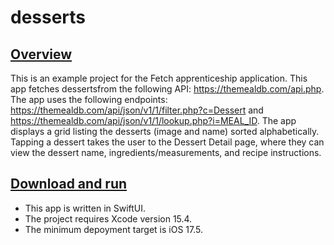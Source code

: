 # desserts

## <ins>Overview</ins>
This is an example project for the Fetch apprenticeship application. This app fetches dessertsfrom the following API: https://themealdb.com/api.php. The app uses the following endpoints: https://themealdb.com/api/json/v1/1/filter.php?c=Dessert and https://themealdb.com/api/json/v1/1/lookup.php?i=MEAL_ID. The app displays a grid listing the desserts (image and name) sorted alphabetically. Tapping a dessert takes the user to the Dessert Detail page, where they can view the dessert name, ingredients/measurements, and recipe instructions.

## <ins>Download and run</ins>
- This app is written in SwiftUI.
- The project requires Xcode version 15.4.
- The minimum depoyment target is iOS 17.5.
